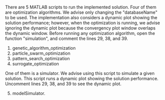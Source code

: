 There are 5 MATLAB scripts to run the implemented solution.
Four of them are optimization algorithms. We advise only changing the "databaseName" to be used. The implementation also considers a dynamic plot showing the solution performance; however, when the optimization is running, we advise ignoring the dynamic plot because the convergency plot window overlaps the dynamic window.
Before running any optimization algorithm, open the function "simulation", and comment the lines 29, 38, and 39.

1. genetic_algorithm_optimization
2. particle_swarm_optimization
3. pattern_search_optimization
4. surrogate_optimization


One of them is a simulator. We advise using this script to simulate a given solution. This script runs a dynamic plot showing the solution performance. Uncomment lines 29, 38, and 39 to see the dynamic plot.

5. modelSimulator.

